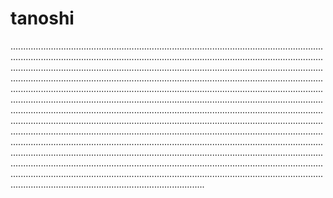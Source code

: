 # tanoshi

.........................................................................................................................................................................................................................................................................................................................................................................................................................................................................................................................................................................................................................................................................................................................................................................................................................................................................................................................................................................................................................................................................................................................................................................................................................................................................................................................................................................................................................................................................................................................................................................................................................................................................................................................................................